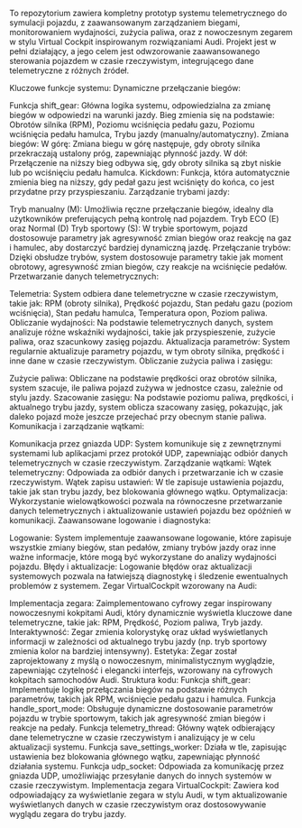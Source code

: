 To repozytorium zawiera kompletny prototyp systemu telemetrycznego do symulacji pojazdu, z zaawansowanym zarządzaniem biegami, monitorowaniem wydajności, zużycia paliwa, oraz z nowoczesnym zegarem w stylu Virtual Cockpit inspirowanym rozwiązaniami Audi. Projekt jest w pełni działający, a jego celem jest odwzorowanie zaawansowanego sterowania pojazdem w czasie rzeczywistym, integrującego dane telemetryczne z różnych źródeł.

Kluczowe funkcje systemu:
Dynamiczne przełączanie biegów:

Funkcja shift_gear: Główna logika systemu, odpowiedzialna za zmianę biegów w odpowiedzi na warunki jazdy. Bieg zmienia się na podstawie:
Obrotów silnika (RPM),
Poziomu wciśnięcia pedału gazu,
Poziomu wciśnięcia pedału hamulca,
Trybu jazdy (manualny/automatyczny).
Zmiana biegów:
W górę: Zmiana biegu w górę następuje, gdy obroty silnika przekraczają ustalony próg, zapewniając płynność jazdy.
W dół: Przełączenie na niższy bieg odbywa się, gdy obroty silnika są zbyt niskie lub po wciśnięciu pedału hamulca.
Kickdown: Funkcja, która automatycznie zmienia bieg na niższy, gdy pedał gazu jest wciśnięty do końca, co jest przydatne przy przyspieszaniu.
Zarządzanie trybami jazdy:

Tryb manualny (M): Umożliwia ręczne przełączanie biegów, idealny dla użytkowników preferujących pełną kontrolę nad pojazdem.
Tryb ECO (E) oraz Normal (D)
Tryb sportowy (S): W trybie sportowym, pojazd dostosowuje parametry jak agresywność zmian biegów oraz reakcję na gaz i hamulec, aby dostarczyć bardziej dynamiczną jazdę.
Przełączanie trybów: Dzięki obsłudze trybów, system dostosowuje parametry takie jak moment obrotowy, agresywność zmian biegów, czy reakcje na wciśnięcie pedałów.
Przetwarzanie danych telemetrycznych:

Telemetria: System odbiera dane telemetryczne w czasie rzeczywistym, takie jak:
RPM (obroty silnika),
Prędkość pojazdu,
Stan pedału gazu (poziom wciśnięcia),
Stan pedału hamulca,
Temperatura opon,
Poziom paliwa.
Obliczanie wydajności: Na podstawie telemetrycznych danych, system analizuje różne wskaźniki wydajności, takie jak przyspieszenie, zużycie paliwa, oraz szacunkowy zasięg pojazdu.
Aktualizacja parametrów: System regularnie aktualizuje parametry pojazdu, w tym obroty silnika, prędkość i inne dane w czasie rzeczywistym.
Obliczanie zużycia paliwa i zasięgu:

Zużycie paliwa: Obliczane na podstawie prędkości oraz obrotów silnika, system szacuje, ile paliwa pojazd zużywa w jednostce czasu, zależnie od stylu jazdy.
Szacowanie zasięgu: Na podstawie poziomu paliwa, prędkości, i aktualnego trybu jazdy, system oblicza szacowany zasięg, pokazując, jak daleko pojazd może jeszcze przejechać przy obecnym stanie paliwa.
Komunikacja i zarządzanie wątkami:

Komunikacja przez gniazda UDP: System komunikuje się z zewnętrznymi systemami lub aplikacjami przez protokół UDP, zapewniając odbiór danych telemetrycznych w czasie rzeczywistym.
Zarządzanie wątkami:
Wątek telemetryczny: Odpowiada za odbiór danych i przetwarzanie ich w czasie rzeczywistym.
Wątek zapisu ustawień: W tle zapisuje ustawienia pojazdu, takie jak stan trybu jazdy, bez blokowania głównego wątku.
Optymalizacja: Wykorzystanie wielowątkowości pozwala na równoczesne przetwarzanie danych telemetrycznych i aktualizowanie ustawień pojazdu bez opóźnień w komunikacji.
Zaawansowane logowanie i diagnostyka:

Logowanie: System implementuje zaawansowane logowanie, które zapisuje wszystkie zmiany biegów, stan pedałów, zmiany trybów jazdy oraz inne ważne informacje, które mogą być wykorzystane do analizy wydajności pojazdu.
Błędy i aktualizacje: Logowanie błędów oraz aktualizacji systemowych pozwala na łatwiejszą diagnostykę i śledzenie ewentualnych problemów z systemem.
Zegar VirtualCockpit wzorowany na Audi:

Implementacja zegara: Zaimplementowano cyfrowy zegar inspirowany nowoczesnymi kokpitami Audi, który dynamicznie wyświetla kluczowe dane telemetryczne, takie jak:
RPM,
Prędkość,
Poziom paliwa,
Tryb jazdy.
Interaktywność: Zegar zmienia kolorystykę oraz układ wyświetlanych informacji w zależności od aktualnego trybu jazdy (np. tryb sportowy zmienia kolor na bardziej intensywny).
Estetyka: Zegar został zaprojektowany z myślą o nowoczesnym, minimalistycznym wyglądzie, zapewniając czytelność i elegancki interfejs, wzorowany na cyfrowych kokpitach samochodów Audi.
Struktura kodu:
Funkcja shift_gear: Implementuje logikę przełączania biegów na podstawie różnych parametrów, takich jak RPM, wciśnięcie pedału gazu i hamulca.
Funkcja handle_sport_mode: Obsługuje dynamiczne dostosowanie parametrów pojazdu w trybie sportowym, takich jak agresywność zmian biegów i reakcje na pedały.
Funkcja telemetry_thread: Główny wątek odbierający dane telemetryczne w czasie rzeczywistym i analizujący je w celu aktualizacji systemu.
Funkcja save_settings_worker: Działa w tle, zapisując ustawienia bez blokowania głównego wątku, zapewniając płynność działania systemu.
Funkcja udp_socket: Odpowiada za komunikację przez gniazda UDP, umożliwiając przesyłanie danych do innych systemów w czasie rzeczywistym.
Implementacja zegara VirtualCockpit: Zawiera kod odpowiadający za wyświetlanie zegara w stylu Audi, w tym aktualizowanie wyświetlanych danych w czasie rzeczywistym oraz dostosowywanie wyglądu zegara do trybu jazdy.

